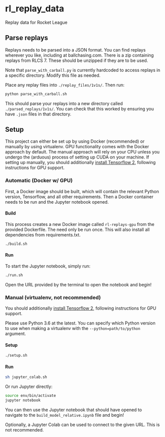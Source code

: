# rl_replay_data
Replay data for Rocket League

## Parse replays

Replays needs to be parsed into a JSON format. You can find replays wherever you like, including at ballchasing.com. There is a zip containing replays from RLCS 7. These should be unzipped if they are to be used.

Note that `parse_with_carball.py` is currently hardcoded to access replays in a specific directory. Modify this file as needed.

Place any replay files into `./replay_files/1v1s/`. Then run:

```bash
python parse_with_carball.sh
```

This should parse your replays into a new directory called `./parsed_replays/1v1s/`. You can check that this worked by ensuring you have `.json` files in that directory.

## Setup

This project can either be set up by using Docker (recommended) or manually by using virtualenv. GPU functionality comes with the Docker approach by default. The manual approach will rely on your CPU unless you undergo the (arduous) process of setting up CUDA on your machine. If setting up manually, you should additionally [install Tensorflow 2](https://www.tensorflow.org/install/gpu), following instructions for GPU support.

### Automatic (Docker w/ GPU)

First, a Docker image should be built, which will contain the relevant Python version, Tensorflow, and all other requirements. Then a Docker container needs to be run and the Jupyter notebook opened.

#### Build

This process creates a new Docker image called `rl-replays-gpu` from the provided Dockerfile. The need only be run once. This will also install all dependencies from requirements.txt.

```bash
./build.sh
```

#### Run

To start the Jupyter notebook, simply run:

```bash
./run.sh
```

Open the URL provided by the terminal to open the notebook and begin!

### Manual (virtualenv, not recommended)

You should additionally [install Tensorflow 2](https://www.tensorflow.org/install/gpu), following instructions for GPU support.

Please use Python 3.6 at the latest. You can specify which Python version to use when making a virtualenv with the `--python=path/to/python` argument.

#### Setup

```bash
./setup.sh
```

#### Run

```bash
sh jupyter_colab.sh
```

Or run Jupyter directly:
```bash
source env/bin/activate
jupyter notebook
```

You can then use the Jupyter notebook that should have opened to navigate to the `build_model_relative.ipynb` file and begin!

Optionally, a Jupyter Colab can be used to connect to the given URL. This is not recommended.
